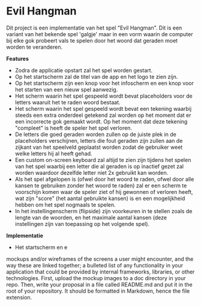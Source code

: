 Evil Hangman
============

Dit project is een implementatie van het spel "Evil Hangman". Dit is een variant van het bekende spel 'galgje' maar in een vorm waarin de computer bij elke gok probeert vals te spelen door het woord dat geraden moet worden te veranderen.

**Features**

- Zodra de applicatie opstart zal het spel worden gestart.
- Op het startscherm zal de titel van de app en het logo te zien zijn.
- Op het startscherm zijn een knop voor het infoscherm en een knop voor het starten van een nieuw spel aanwezig.
- Het scherm waarin het spel gespeeld wordt bevat placeholders voor de letters waaruit het te raden woord bestaat.
- Het scherm waarin het spel gespeeld wordt bevat een tekening waarbij steeds een extra onderdeel getekend zal worden op het moment dat er een incorrecte gok gemaakt wordt. Op het moment dat deze tekening "compleet" is heeft de speler het spel verloren.
- De letters die goed geraden worden zullen op de juiste plek in de placeholders verschijnen, letters die fout geraden zijn zullen aan de zijkant van het speelveld geplaatst worden zodat de gebruiker weet welke letters hij al heeft gehad.
- Een custom on-screen keyboard zal altijd te zien zijn tijdens het spelen van het spel waarbij een letter die al geraden is op inactief gezet zal worden waardoor dezelfde letter niet 2x gebruikt kan worden.
- Als het spel afgelopen is (ofwel door het woord te raden, ofwel door alle kansen te gebruiken zonder het woord te raden) zal er een scherm te voorschijn komen waar de speler ziet of hij gewonnen of verloren heeft, wat zijn "score" (het aantal gebruikte kansen) is en een mogelijkheid hebben om het spel nogmaals te spelen.
- In het instellingenscherm (flipside) zijn voorkeuren in te stellen zoals de lengte van de woorden, en het maximale aantal kansen (deze instellingen zijn van toepassing op het volgende spel).


**Implementatie**
- Het startscherm en e


mockups and/or wireframes of the screens a user might encounter, and the way these are linked together;
a bulleted list of any functionality in your application that could be provided by internal frameworks, libraries, or other technologies.
First, upload the mockup images to a doc directory in your repo. Then, write your proposal in a file called README.md and put it in the root of your repository. It should be formatted in Markdown, hence the file extension.
